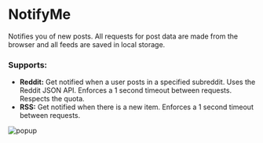 # NotifyMe

Notifies you of new posts. All requests for post data are made from the browser and all feeds are saved in local storage.

### Supports:

- **Reddit:** Get notified when a user posts in a specified subreddit. Uses the Reddit JSON API. Enforces a 1 second timeout between requests. Respects the quota.
- **RSS:** Get notified when there is a new item. Enforces a 1 second timeout between requests.

![popup](https://github.com/NikolaRoev/NotifyMe/assets/47421460/f1d10e76-c61d-4697-92df-e239717e65fd)
